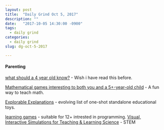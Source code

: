 ```yaml
---
layout: post
title:  "Daily Grind Oct 5, 2017"
description: ""
date:   "2017-10-05 14:30:00 -0900"
tags:
  - daily grind
categories:
  - daily grind
slug: dg-oct-5-2017

---
```




#### Parenting ####

[what should a 4 year old know?](https://magicalchildhood.wordpress.com/2010/08/31/what-should-a-4-year-old-know/) - Wish i have read this before.

[Mathematical games interesting to both you and a 5+-year-old child](https://mathoverflow.net/questions/281447/mathematical-games-interesting-to-both-you-and-a-5-year-old-child) - A fun way to teach math.

[Explorable Explanations](http://ideonexus.github.io/Explorable-Explanations/) - evolving list of one-shot standalone educational toys.

[learning games](https://www.redblobgames.com/) - suitable for 12+ intrested in programming.
[Visual, Interactive Simulations for Teaching & Learning Science](http://mw.concord.org/nextgen/)  - STEM 
